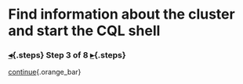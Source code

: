 <div class="top">

# Find information about the cluster and start the CQL shell
### [◂](command:katapod.loadPage?step2){.steps} Step 3 of 8 [▸](command:katapod.loadPage?step4){.steps}
</div>



[continue](command:katapod.loadPage?step4){.orange_bar}